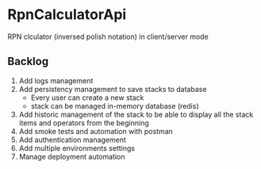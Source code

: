 # RpnCalculatorApi
RPN clculator (inversed polish notation) in client/server mode

## Backlog
1. Add logs management
2. Add persistency management to save stacks to database
	* Every user can create a new stack
	* stack can be managed in-memory database (redis)  
3. Add historic management of the stack to be able to display all the stack items and operators from the beginning
3. Add smoke tests and automation with postman
4. Add authentication management
5. Add multiple environments settings
6. Manage deployment automation